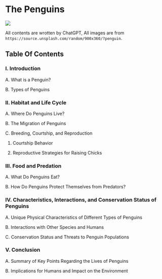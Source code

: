 # The Penguins

![](https://images.unsplash.com/photo-1517784312427-7ec83f3de5fd?crop=entropy&cs=tinysrgb&fit=crop&fm=jpg&h=360&ixid=MnwxfDB8MXxyYW5kb218MHx8cGVuZ3Vpbnx8fHx8fDE2NzU1Mzk3NDk&ixlib=rb-4.0.3&q=80&utm_campaign=api-credit&utm_medium=referral&utm_source=unsplash_source&w=900)

All contents are wrotten by ChatGPT, All images are from `https://source.unsplash.com/random/900x360/?penguin`.


## Table Of Contents


### I. Introduction 

A. What is a Penguin? 

B. Types of Penguins 



### II. Habitat and Life Cycle 

A. Where Do Penguins Live? 

B. The Migration of Penguins 

C. Breeding, Courtship, and Reproduction 

   1. Courtship Behavior 

   2. Reproductive Strategies for Raising Chicks 



### III. Food and Predation 

A. What Do Penguins Eat? 

B. How Do Penguins Protect Themselves from Predators?   



### IV. Characteristics, Interactions, and Conservation Status of Penguins

A. Unique Physical Characteristics of Different Types of Penguins

B. Interactions with Other Species and Humans

C. Conservation Status and Threats to Penguin Populations


### V. Conclusion         

A. Summary of Key Points Regarding the Lives of Penguins

B. Implications for Humans and Impact on the Environment

